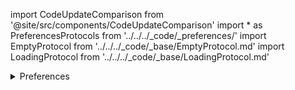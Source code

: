 import CodeUpdateComparison from '@site/src/components/CodeUpdateComparison'
import * as PreferencesProtocols from '../../../_code/_preferences/'
import EmptyProtocol from '../../../_code/_base/EmptyProtocol.md'
import LoadingProtocol from '../../../_code/_base/LoadingProtocol.md'

<details>
  <summary>Preferences</summary>
  <div>
<details>
        <summary>Loading</summary>
        <CodeUpdateComparison 
oldCode={`var PreferencesLoadingTemplate: (@Composable() () -> Unit)?`}
            newCode={<LoadingProtocol />}/>
    </details>
<details>
        <summary>Search Result Row</summary>
        <CodeUpdateComparison
oldCode={`var SearchResultRowPreferencesTemplate: (@Composable() (select: () -> Unit, name: String,) -> Unit)?`}
            newCode={<PreferencesProtocols.PreferencesSearchResultRowProtocol />}/>
    </details>
<details>
        <summary>Footer</summary>
        <CodeUpdateComparison 
oldCode={`var PreferencesFooterTemplate: (@Composable() (closePref: () -> Unit, applyPref: () -> Unit, recipesFound: Int) -> Unit)?`}
            newCode={<PreferencesProtocols.PreferencesFooterProtocol />}/>
    </details>
<details>
        <summary>Search</summary>
        <CodeUpdateComparison 
oldCode={`var SearchPreferencesTemplate: (@Composable() (
        back: () -> Unit, text: TextFieldValue, onChange: (value: TextFieldValue) -> Unit) -> Unit)?`}
            newCode={<PreferencesProtocols.PreferencesSearchFieldProtocol />}/>
    </details>
<details>
        <summary>Diet</summary>
        <CodeUpdateComparison 
oldCode={`var DietPreferencesSectionTemplate: (@Composable() (dietsTag: List<CheckableTag>, togglePreference: (tagIdToToogle: String) -> Unit) -> Unit)?`} 
newCode={<PreferencesProtocols.PreferencesDietProtocol />}/>
    </details>
<details>
        <summary>Equipment</summary>
        <CodeUpdateComparison 
oldCode={`var EquipmentPreferencesSectionTemplate: (@Composable() (
        equipmentsTag: List<CheckableTag>, togglePreference: (tagIdToToogle: String) -> Unit) -> Unit)?`} 
newCode={<PreferencesProtocols.PreferencesEquipmentProtocol />}/>
    </details>
<details>
        <summary>Guest</summary>
        <CodeUpdateComparison 
oldCode={`var GuestPreferencesSectionTemplate: (@Composable() (guests: Int?, guestChanged: (count: Int) -> Unit) -> Unit)?`} newCode={<PreferencesProtocols.PreferencesGuestProtocol />}/>
    </details>
<details>
        <summary>Ingredients</summary>
        <CodeUpdateComparison 
oldCode={`var IngredientPreferencesSectionTemplate: (@Composable() (
        ingredientsTag: List<CheckableTag>, togglePreference: (tagIdToToogle: String) -> Unit,
        back: () -> Unit, goToSearch: () -> Unit) -> Unit)?`} 
newCode={<PreferencesProtocols.PreferencesIngredientsProtocol />}/>
    </details>

<details>
        <summary>Search Loading</summary>
        <CodeUpdateComparison 
oldCode={`var SearchPreferencesLoadingTemplate: (@Composable() () -> Unit)?`}
            newCode={<LoadingProtocol />}/>
    </details>
<details>
        <summary>Search Empty</summary>
        <CodeUpdateComparison 
oldCode={`var SearchPreferencesEmptyTemplate: (@Composable() () -> Unit)?`}
            newCode={<EmptyProtocol />}/>
    </details>
  </div>
</details>